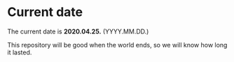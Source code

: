 # Current date

The current date is **2020.04.25.** (YYYY.MM.DD.)

This repository will be good when the world ends, so we will know how long it lasted.